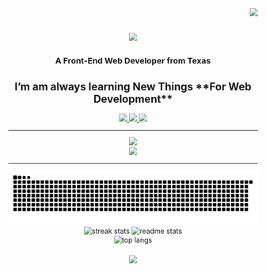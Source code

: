 <img align="right" src="https://visitor-badge.laobi.icu/badge?page_id=mybabb.testreadmeconstruction" />
 
<h1 align="center">
    <img src="https://readme-typing-svg.herokuapp.com/?font=Righteous&size=35&center=true&vCenter=true&width=500&height=70&duration=4000&lines=Howdy!+👋;+I'm+Brett+Baker!;" />
</h1>
 
<h3 align="center"> A Front-End Web Developer from Texas  </h3>

<h2 align="center">
  I’m am always learning New Things  **For Web Development** 
</h2>
 
<div align="center">
  <a href="https://mybabb.com" target="_blank">
     <img src="https://img.shields.io/badge/Portfolio-FF0000?style=for-the-badge&logo=todoist&logoColor=white" target="_blank" /> <!-- 
        sqlite, safari, google-chrome are other good icon options -->
  </a> 
  <a href="mailto:contact@mybabb.com">
    <img src="https://img.shields.io/badge/Gmail-e5e5e5?style=for-the-badge&logo=gmail&logoColor=000000&"  />
  </a>
  <a href="https://www.linkedin.com/in/mybabb-customweb/" target="_blank">
    <img src="https://img.shields.io/badge/LinkedIn-0000ff?style=for-the-badge&logo=linkedin&logoColor=ffffff" target="_blank" />
  </a>
</div>

 <!-- <div>
   <h2 align="center">⚒️ Languages-Frameworks-Tools ⚒️</h2>
 </div> -->
  <hr/>
<div align="center">
    <img src="https://skillicons.dev/icons?i=html,css,tailwind,javascript,react,mui,nodejs,vite,npm" />
    <br>
    <img src="https://skillicons.dev/icons?i=vscode,git,github,firebase,ai,ps,xd,figma,discord" />
    
   
<hr/>

 

<div align="center">
  <!-- <h2>👇 🔹 My Contributions 🔹👇</h2>
  <br> -->
  <img alt="snake eating my contributions" src="https://raw.githubusercontent.com/mybabb/mybabb/output/github-contribution-grid-snake.svg" 
    />
</div>

<!-- <hr/>

<h2 align="center">⚡ Stats ⚡</h2>
<br> -->
<div align=center>
  <img width=390 src="https://streak-stats.demolab.com/?user=mybabb&theme=react&border_radius=10" alt="streak stats"/>

   <img width=390 src="https://github-readme-stats.vercel.app/api?username=mybabb&count_private=true&show_icons=true&theme=react&rank_icon=github&border_radius=10" alt="readme stats" />
  
  <br/>
  <img width=325 align="center" src="https://github-readme-stats.vercel.app/api/top-langs/?username=mybabb&hide=HTML&langs_count=8&layout=compact&theme=react&border_radius=10&size_weight=0.5&count_weight=0.5&exclude_repo=github-readme-stats" alt="top langs" />
</div>  

 

 


<h3 align="center">
    <img src="https://readme-typing-svg.herokuapp.com/?font=Righteous&size=35&center=true&vCenter=true&width=500&height=70&duration=4000&lines=Thanks+For+Visiting👋;+Let's+Do+Some+Code!;" />
</h3>


 





